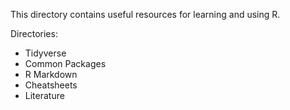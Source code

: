 This directory contains useful resources for learning and using R.

Directories:
* Tidyverse
* Common Packages
* R Markdown
* Cheatsheets
* Literature
